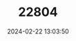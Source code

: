 ---
title: "22804"
category: "Uromys neobritannicus"
draft: false
date: 2024-02-22 13:03:50
languages:
  English: ["Bismarck Giant Rat"]
---